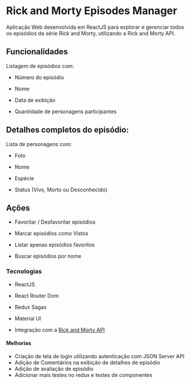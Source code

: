 # Rick and Morty Episodes Manager
Aplicação Web desenvolvida em ReactJS para explorar e gerenciar todos os episódios da série Rick and Morty, utilizando a Rick and Morty API.

## Funcionalidades
Listagem de episódios com:

- Número do episódio

- Nome

- Data de exibição

- Quantidade de personagens participantes

## Detalhes completos do episódio:

Lista de personagens com:

- Foto

- Nome

- Espécie

- Status (Vivo, Morto ou Desconhecido)

## Ações 

- Favoritar / Desfavoritar episódios

- Marcar episódios como Vistos

- Listar apenas episódios favoritos

- Buscar episódios por nome

### Tecnologias
- ReactJS

- React Router Dom

- Redux Sagas

- Material UI

- Integração com a [Rick and Morty API](https://rickandmortyapi.com)


#### Melhorias

- Criação de tela de login utilizando autenticação com JSON Server API
- Adição de Comentários na exibição de detalhes de episódio
- Adição de avaliação de episódio
- Adicionar mais testes no redux e testes de componentes